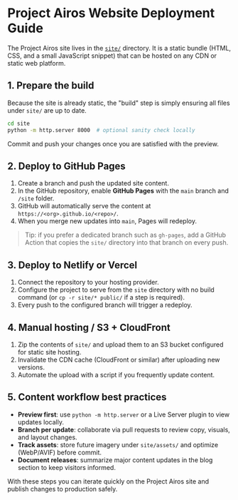 # Project Airos Website Deployment Guide

The Project Airos site lives in the [`site/`](../site) directory. It is a static bundle (HTML, CSS, and a small JavaScript
snippet) that can be hosted on any CDN or static web platform.

## 1. Prepare the build

Because the site is already static, the "build" step is simply ensuring all files under `site/` are up to date.

```bash
cd site
python -m http.server 8000  # optional sanity check locally
```

Commit and push your changes once you are satisfied with the preview.

## 2. Deploy to GitHub Pages

1. Create a branch and push the updated site content.
2. In the GitHub repository, enable **GitHub Pages** with the `main` branch and `/site` folder.
3. GitHub will automatically serve the content at `https://<org>.github.io/<repo>/`.
4. When you merge new updates into `main`, Pages will redeploy.

> Tip: if you prefer a dedicated branch such as `gh-pages`, add a GitHub Action that copies the `site/` directory into that
> branch on every push.

## 3. Deploy to Netlify or Vercel

1. Connect the repository to your hosting provider.
2. Configure the project to serve from the `site` directory with no build command (or `cp -r site/* public/` if a step is
   required).
3. Every push to the configured branch will trigger a redeploy.

## 4. Manual hosting / S3 + CloudFront

1. Zip the contents of `site/` and upload them to an S3 bucket configured for static site hosting.
2. Invalidate the CDN cache (CloudFront or similar) after uploading new versions.
3. Automate the upload with a script if you frequently update content.

## 5. Content workflow best practices

- **Preview first**: use `python -m http.server` or a Live Server plugin to view updates locally.
- **Branch per update**: collaborate via pull requests to review copy, visuals, and layout changes.
- **Track assets**: store future imagery under `site/assets/` and optimize (WebP/AVIF) before commit.
- **Document releases**: summarize major content updates in the blog section to keep visitors informed.

With these steps you can iterate quickly on the Project Airos site and publish changes to production safely.
